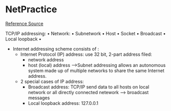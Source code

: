 # NetPractice
[Reference Source](https://www.ibm.com/docs/en/aix/7.2.0?topic=addressing-internet-addresses)

TCP/IP addressing:
• Network:
• Subnetwork
• Host
• Socket
• Broadcast
• Local loopback
• 


- Internet addressing scheme consists of :
  - Internet Protocol (IP) address: use 32 bit, 2-part address filed:
    - network address
    - host (local) address
    -->Subnet addressing allows an autonomous system made up of multiple networks to share the same Internet address.
  - 2 special cases of IP address:
    - Broadcast address: TCP/IP send data to all hosts on local network or all directly connected netework --> broadcast messages
    - Local loopback address: 127.0.0.1

